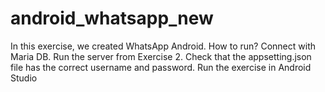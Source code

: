 # android_whatsapp_new

In this exercise, we created WhatsApp Android.
How to run?
Connect with Maria DB. 
Run the server from Exercise 2. Check that the appsetting.json file has the correct username and password.
Run the exercise in Android Studio






